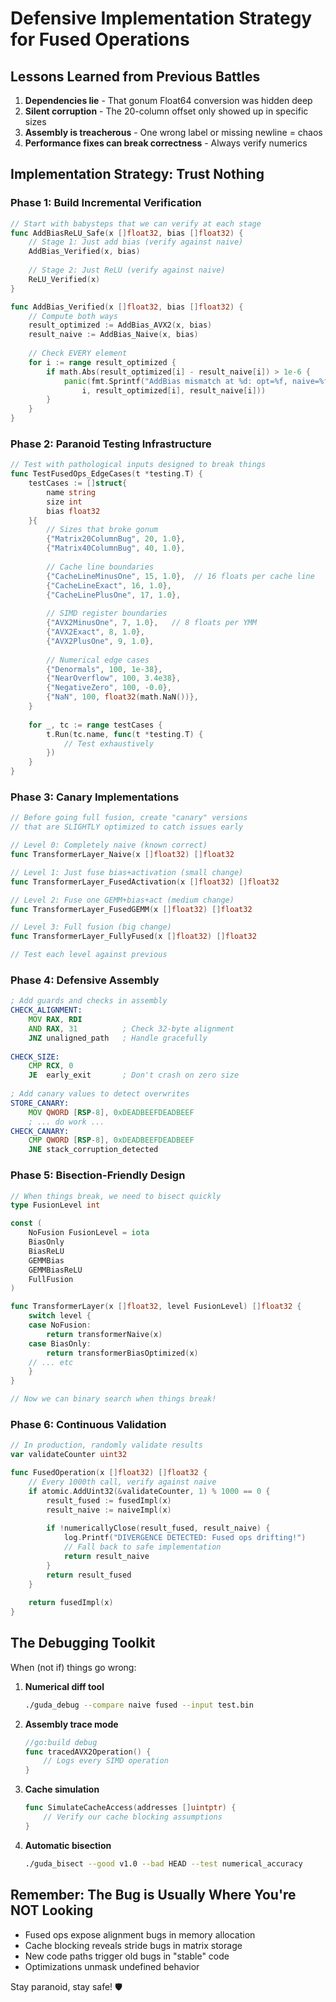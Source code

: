 # Defensive Implementation Strategy for Fused Operations

## Lessons Learned from Previous Battles
1. **Dependencies lie** - That gonum Float64 conversion was hidden deep
2. **Silent corruption** - The 20-column offset only showed up in specific sizes
3. **Assembly is treacherous** - One wrong label or missing newline = chaos
4. **Performance fixes can break correctness** - Always verify numerics

## Implementation Strategy: Trust Nothing

### Phase 1: Build Incremental Verification
```go
// Start with babysteps that we can verify at each stage
func AddBiasReLU_Safe(x []float32, bias []float32) {
    // Stage 1: Just add bias (verify against naive)
    AddBias_Verified(x, bias)
    
    // Stage 2: Just ReLU (verify against naive)
    ReLU_Verified(x)
}

func AddBias_Verified(x []float32, bias []float32) {
    // Compute both ways
    result_optimized := AddBias_AVX2(x, bias)
    result_naive := AddBias_Naive(x, bias)
    
    // Check EVERY element
    for i := range result_optimized {
        if math.Abs(result_optimized[i] - result_naive[i]) > 1e-6 {
            panic(fmt.Sprintf("AddBias mismatch at %d: opt=%f, naive=%f", 
                i, result_optimized[i], result_naive[i]))
        }
    }
}
```

### Phase 2: Paranoid Testing Infrastructure
```go
// Test with pathological inputs designed to break things
func TestFusedOps_EdgeCases(t *testing.T) {
    testCases := []struct{
        name string
        size int
        bias float32
    }{
        // Sizes that broke gonum
        {"Matrix20ColumnBug", 20, 1.0},
        {"Matrix40ColumnBug", 40, 1.0},
        
        // Cache line boundaries  
        {"CacheLineMinusOne", 15, 1.0},  // 16 floats per cache line
        {"CacheLineExact", 16, 1.0},
        {"CacheLinePlusOne", 17, 1.0},
        
        // SIMD register boundaries
        {"AVX2MinusOne", 7, 1.0},   // 8 floats per YMM
        {"AVX2Exact", 8, 1.0},
        {"AVX2PlusOne", 9, 1.0},
        
        // Numerical edge cases
        {"Denormals", 100, 1e-38},
        {"NearOverflow", 100, 3.4e38},
        {"NegativeZero", 100, -0.0},
        {"NaN", 100, float32(math.NaN())},
    }
    
    for _, tc := range testCases {
        t.Run(tc.name, func(t *testing.T) {
            // Test exhaustively
        })
    }
}
```

### Phase 3: Canary Implementations
```go
// Before going full fusion, create "canary" versions
// that are SLIGHTLY optimized to catch issues early

// Level 0: Completely naive (known correct)
func TransformerLayer_Naive(x []float32) []float32

// Level 1: Just fuse bias+activation (small change)
func TransformerLayer_FusedActivation(x []float32) []float32

// Level 2: Fuse one GEMM+bias+act (medium change)  
func TransformerLayer_FusedGEMM(x []float32) []float32

// Level 3: Full fusion (big change)
func TransformerLayer_FullyFused(x []float32) []float32

// Test each level against previous
```

### Phase 4: Defensive Assembly
```asm
; Add guards and checks in assembly
CHECK_ALIGNMENT:
    MOV RAX, RDI
    AND RAX, 31          ; Check 32-byte alignment
    JNZ unaligned_path   ; Handle gracefully
    
CHECK_SIZE:
    CMP RCX, 0
    JE  early_exit       ; Don't crash on zero size
    
; Add canary values to detect overwrites
STORE_CANARY:
    MOV QWORD [RSP-8], 0xDEADBEEFDEADBEEF
    ; ... do work ...
CHECK_CANARY:
    CMP QWORD [RSP-8], 0xDEADBEEFDEADBEEF
    JNE stack_corruption_detected
```

### Phase 5: Bisection-Friendly Design
```go
// When things break, we need to bisect quickly
type FusionLevel int

const (
    NoFusion FusionLevel = iota
    BiasOnly
    BiasReLU  
    GEMMBias
    GEMMBiasReLU
    FullFusion
)

func TransformerLayer(x []float32, level FusionLevel) []float32 {
    switch level {
    case NoFusion:
        return transformerNaive(x)
    case BiasOnly:
        return transformerBiasOptimized(x)
    // ... etc
    }
}

// Now we can binary search when things break!
```

### Phase 6: Continuous Validation
```go
// In production, randomly validate results
var validateCounter uint32

func FusedOperation(x []float32) []float32 {
    // Every 1000th call, verify against naive
    if atomic.AddUint32(&validateCounter, 1) % 1000 == 0 {
        result_fused := fusedImpl(x)
        result_naive := naiveImpl(x)
        
        if !numericallyClose(result_fused, result_naive) {
            log.Printf("DIVERGENCE DETECTED: Fused ops drifting!")
            // Fall back to safe implementation
            return result_naive
        }
        return result_fused
    }
    
    return fusedImpl(x)
}
```

## The Debugging Toolkit

When (not if) things go wrong:

1. **Numerical diff tool**
   ```bash
   ./guda_debug --compare naive fused --input test.bin
   ```

2. **Assembly trace mode**
   ```go
   //go:build debug
   func tracedAVX2Operation() {
       // Logs every SIMD operation
   }
   ```

3. **Cache simulation**
   ```go
   func SimulateCacheAccess(addresses []uintptr) {
       // Verify our cache blocking assumptions
   }
   ```

4. **Automatic bisection**
   ```bash
   ./guda_bisect --good v1.0 --bad HEAD --test numerical_accuracy
   ```

## Remember: The Bug is Usually Where You're NOT Looking

- Fused ops expose alignment bugs in memory allocation
- Cache blocking reveals stride bugs in matrix storage  
- New code paths trigger old bugs in "stable" code
- Optimizations unmask undefined behavior

Stay paranoid, stay safe! 🛡️